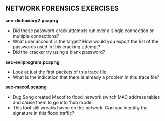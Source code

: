 ## NETWORK FORENSICS EXERCISES

**sec-dictionary2.pcapng**
  - Did these password crack attempts run over a single connection or multiple connections?
  - What user account is the target? How would you export the list of the passwords used in this cracking attempt?
  - Did the cracker try using a blank password?

**sec-evilprogram.pcapng**
  - Look at just the first packets of this trace file.
  - What is the indication that there is already a problem in this trace file?

**sec-macof.pcapng**
  - Dug Song created Macof to flood network switch MAC address tables and cause them to go into 'hub mode.'
  - This tool still wreaks havoc on the network. Can you identify the signature in this flood traffic?

